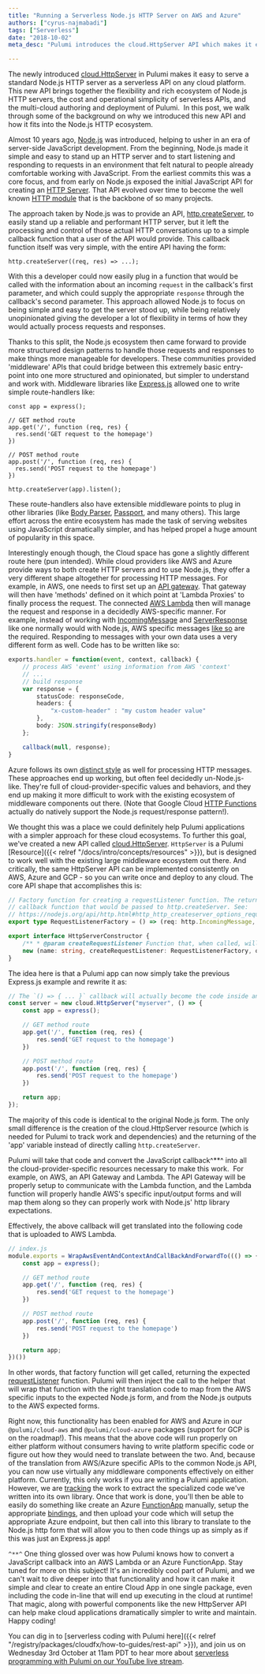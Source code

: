 ```yaml
---
title: "Running a Serverless Node.js HTTP Server on AWS and Azure"
authors: ["cyrus-najmabadi"]
tags: ["Serverless"]
date: "2018-10-02"
meta_desc: "Pulumi introduces the cloud.HttpServer API which makes it easy to serve a standard Node.js HTTP server as a serverless API on any cloud platform."

---
```


The newly
introduced [cloud.HttpServer](https://github.com/pulumi/pulumi-cloud/blob/master/api/httpServer.ts) in
Pulumi makes it easy to serve a standard Node.js HTTP server as a
serverless API on any cloud platform.  This new API brings together the
flexibility and rich ecosystem of Node.js HTTP servers, the cost and
operational simplicity of serverless APIs, and the multi-cloud authoring
and deployment of Pulumi.  In this post, we walk through some of the
background on why we introduced this new API and how it fits into the
Node.js HTTP ecosystem.
<!--more-->

Almost 10 years ago, [Node.js](https://nodejs.org) was introduced,
helping to usher in an era of server-side JavaScript development. From
the beginning, Node.js made it simple and easy to stand up an HTTP
server and to start listening and responding to requests in an
environment that felt natural to people already comfortable working with
JavaScript. From the earliest commits this was a core focus, and from
early on Node.js exposed the initial JavaScript API for creating an
[HTTP Server](https://github.com/nodejs/node/commit/a80591aff6704bd71ac5b136e23ddd7b52cf0299#diff-31b367d1856df8608494b65123d57acd).
That API evolved over time to become the well known [HTTP module](https://nodejs.org/api/http.html) that is the backbone of so
many projects.

The approach taken by Node.js was to provide an
API, [http.createServer](https://nodejs.org/api/http.html#http_http_createserver_options_requestlistener),
to easily stand up a reliable and performant HTTP server, but it left
the processing and control of those actual HTTP conversations up to a
simple callback function that a user of the API would provide. This
callback function itself was very simple, with the entire API having the
form:

    http.createServer((req, res) => ...);

With this a developer could now easily plug in a function that would be
called with the information about an incoming `request` in the
callback's first parameter, and which could supply the appropriate
`response` through the callback's second parameter. This approach
allowed Node.js to focus on being simple and easy to get the server
stood up, while being relatively unopinionated giving the developer a
lot of flexibility in terms of how they would actually process requests
and responses.

Thanks to this split, the Node.js ecosystem then came forward to provide
more structured design patterns to handle those requests and responses
to make things more manageable for developers. These communities
provided 'middleware' APIs that could bridge between this extremely
basic entry-point into one more structured and opinionated, but simpler
to understand and work with. Middleware libraries like
[Express.js](http://expressjs.com/) allowed one to write simple
route-handlers like:

    const app = express();

    // GET method route
    app.get('/', function (req, res) {
      res.send('GET request to the homepage')
    })

    // POST method route
    app.post('/', function (req, res) {
      res.send('POST request to the homepage')
    })

    http.createServer(app).listen();

These route-handlers also have extensible middleware points to plug in
other libraries (like [Body
Parser](https://github.com/expressjs/body-parser),
[Passport](http://www.passportjs.org/), and many others). This large
effort across the entire ecosystem has made the task of serving websites
using JavaScript dramatically simpler, and has helped propel a huge
amount of popularity in this space.

Interestingly enough though, the Cloud space has gone a slightly
different route here (pun intended). While cloud providers like AWS and
Azure provide ways to both create HTTP servers and to use Node.js, they
offer a very different shape altogether for processing HTTP messages.
For example, in AWS, one needs to first set up an [API
gateway](https://aws.amazon.com/api-gateway/). That gateway will then
have 'methods' defined on it which point at 'Lambda Proxies' to finally
process the request. The connected [AWS
Lambda](https://aws.amazon.com/lambda/) then will manage the request and
response in a decidedly AWS-specific manner. For example, instead of
working with
[IncomingMessage](https://nodejs.org/api/http.html#http_class_http_incomingmessage)
and
[ServerResponse](https://nodejs.org/api/http.html#http_class_http_serverresponse)
like one normally would with Node.js, AWS specific messages [like so](https://docs.aws.amazon.com/lambda/latest/dg/eventsources.html#eventsources-api-gateway-request)
are the required. Responding to messages with your own data uses a very
different form as well. Code has to be written like so:

```typescript
exports.handler = function(event, context, callback) {
    // process AWS 'event' using information from AWS 'context'
    // ...
    // build response
    var response = {
        statusCode: responseCode,
        headers: {
            "x-custom-header" : "my custom header value"
        },
        body: JSON.stringify(responseBody)
    };

    callback(null, response);
}
```

Azure follows its own [distinct style](https://docs.microsoft.com/en-us/azure/azure-functions/functions-bindings-http-webhook)
as well for processing HTTP messages. These approaches end up working,
but often feel decidedly un-Node.js-like. They're full of cloud-provider-specific values and behaviors,
and they end up making it more difficult
to work with the existing ecosystem of middleware components out there.
(Note that Google Cloud [HTTP Functions](https://cloud.google.com/functions/docs/writing/http)
actually do natively support the Node.js request/response pattern!).

We thought this was a place we could definitely help Pulumi applications
with a simpler approach for these cloud ecosystems. To further this
goal, we've created a new API called
[cloud.HttpServer](https://github.com/pulumi/pulumi-cloud/blob/master/api/httpServer.ts).
`HttpServer` is a Pulumi
[Resource]({{< relref "/docs/intro/concepts/resources" >}}),
but is designed to work well with the existing large middleware
ecosystem out there. And critically, the same HttpServer API can be
implemented consistently on AWS, Azure and GCP - so you can write once
and deploy to any cloud. The core API shape that accomplishes this is:

```typescript
// Factory function for creating a requestListener function. The returned function is the same
// callback function that would be passed to http.createServer. See:
// https://nodejs.org/api/http.html#http_http_createserver_options_requestlistener for more details.
export type RequestListenerFactory = () => (req: http.IncomingMessage, res: http.ServerResponse) => void;

export interface HttpServerConstructor {
    /** * @param createRequestListener Function that, when called, will produce the [[requestListener]] * function that will be called for each http request to the server. The function will be * called once when the module is loaded. As such, it is a suitable place for expensive * computation (like setting up a set of routes). The function returned can then utilize the * results of that computation. */
    new (name: string, createRequestListener: RequestListenerFactory, opts?: pulumi.ResourceOptions): HttpServer;
}
```

The idea here is that a Pulumi app can now simply take the previous
Express.js example and rewrite it as:

```typescript
// The `() => { ... }` callback will actually become the code inside an AWS Lambda!**
const server = new cloud.HttpServer("myserver", () => {
    const app = express();

    // GET method route
    app.get('/', function (req, res) {
        res.send('GET request to the homepage')
    })

    // POST method route
    app.post('/', function (req, res) {
        res.send('POST request to the homepage')
    })

    return app;
});
```

The majority of this code is identical to the original Node.js form. The
only small difference is the creation of the cloud.HttpServer resource
(which is needed for Pulumi to track work and dependencies) and the
returning of the 'app' variable instead of directly calling
`http.createServer`.

Pulumi will take that code and convert the JavaScript callback^**^
into all the cloud-provider-specific resources necessary to make this
work.  For example, on AWS, an API Gateway and Lambda. The API Gateway
will be properly setup to communicate with the Lambda function, and the
Lambda function will properly handle AWS's specific input/output forms
and will map them along so they can properly work with Node.js' http
library expectations.

Effectively, the above callback will get translated into the following
code that is uploaded to AWS Lambda.

```javascript
// index.js
module.exports = WrapAwsEventAndContextAndCallBackAndForwardTo((() => {
    const app = express();

    // GET method route
    app.get('/', function (req, res) {
        res.send('GET request to the homepage')
    })

    // POST method route
    app.post('/', function (req, res) {
        res.send('POST request to the homepage')
    })

    return app;
})())
```

In other words, that factory function will get called, returning the
expected
[requestListener](https://nodejs.org/api/http.html#http_http_createserver_options_requestlistener)
function. Pulumi will then inject the call to the helper that will wrap
that function with the right translation code to map from the AWS
specific inputs to the expected Node.js form, and from the Node.js
outputs to the AWS expected forms.

Right now, this functionality has been enabled for AWS and Azure in our
`@pulumi/cloud-aws` and `@pulumi/cloud-azure` packages (support for GCP
is on the roadmap!). This means that the above code will run properly on
either platform without consumers having to write platform specific code
or figure out how they would need to translate between the two. And,
because of the translation from AWS/Azure specific APIs to the common
Node.js API, you can now use virtually any middleware components
effectively on either platform. Currently, this only works if you are
writing a Pulumi application. However, we are
[tracking](https://github.com/pulumi/pulumi-cloud/issues/585) the work
to extract the specialized code we've written into its own library. Once
that work is done, you'll then be able to easily do something like
create an Azure
[FunctionApp](https://docs.microsoft.com/en-us/azure/azure-functions/functions-overview)
manually, setup the appropriate
[bindings](https://docs.microsoft.com/en-us/azure/azure-functions/functions-bindings-http-webhook),
and then upload your code which will setup the appropriate Azure
endpoint, but then call into this library to translate to the Node.js
http form that will allow you to then code things up as simply as if
this was just an Express.js app!

`^**^` One thing glossed over was how Pulumi knows how to convert a
JavaScript callback into an AWS Lambda or an Azure FunctionApp. Stay
tuned for more on this subject! It's an incredibly cool part of Pulumi,
and we can't wait to dive deeper into that functionality and how it can
make it simple and clear to create an entire Cloud App in one single
package, even including the code in-line that will end up executing in
the cloud at runtime! That magic, along with powerful components like
the new HttpServer API can help make cloud applications dramatically
simpler to write and maintain. Happy coding!

You can dig in to [serverless coding with Pulumi here]({{< relref "/registry/packages/cloudfx/how-to-guides/rest-api" >}}),
and join us on Wednesday 3rd October at 11am PDT to hear more about
[serverless programming with Pulumi on our YouTube live stream](https://www.youtube.com/watch?v=k8ceyQuJiVM).
